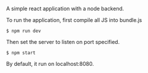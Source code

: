 A simple react application with a node backend.

To run the application, first compile all JS into bundle.js
```
$ npm run dev
```

Then set the server to listen on port specified.
```
$ npm start
```

By default, it run on localhost:8080.
